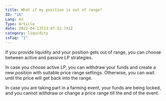 ```yaml
---
title: What if my position is out of range?
ID: "16"
Lang: en
Type: Article
date: 2022-04-13T13:47:52.741Z
category: liquidity
isFaq: "1"
---
```

If you provide liquidity and your position gets out of range, you can choose between active and passive LP strategies. 

In case you choose active LP, you can withdraw your funds and create a new position with suitable price range settings. Otherwise, you can wait until the price will get back into the range.

In case you are taking part in a farming event, your funds are being locked, and you cannot withdraw or change a price range till the end of the event.